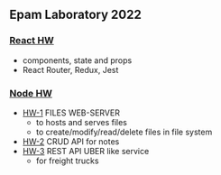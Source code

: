 ## Epam Laboratory 2022 

### [React HW](https://github.com/SKindij/Epam-Lab-2022-React-TS-Node/tree/main/React)

+ components, state and props
+ React Router, Redux, Jest


### [Node HW](https://github.com/SKindij/Epam-Lab-2022-React-TS-Node/tree/main/Node)

+ [HW-1](https://github.com/SKindij/Epam-Lab-2022-React-TS-Node/tree/main/Node/HW-1) FILES WEB-SERVER
  - to hosts and serves files
  - to create/modify/read/delete files in file system
+ [HW-2](https://github.com/SKindij/Epam-Lab-2022-React-TS-Node/tree/main/Node/HW-2) CRUD API for notes
+ [HW-3](https://github.com/SKindij/Epam-Lab-2022-React-TS-Node/tree/main/Node/HW-3) REST API UBER like service
  -  for freight trucks



